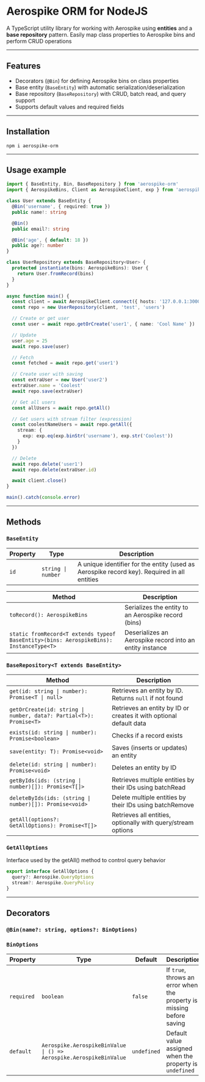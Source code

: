 # Aerospike ORM for NodeJS

A TypeScript utility library for working with Aerospike using **entities** and a **base repository** pattern. Easily map class properties to Aerospike bins and perform CRUD operations

---

## Features

- Decorators (`@Bin`) for defining Aerospike bins on class properties
- Base entity (`BaseEntity`) with automatic serialization/deserialization
- Base repository (`BaseRepository`) with CRUD, batch read, and query support
- Supports default values and required fields

---

## Installation
```shell
npm i aerospike-orm
```

---

## Usage example

```ts
import { BaseEntity, Bin, BaseRepository } from 'aerospike-orm'
import { AerospikeBins, Client as AerospikeClient, exp } from 'aerospike'

class User extends BaseEntity {
  @Bin('username', { required: true })
  public name!: string

  @Bin()
  public email?: string

  @Bin('age', { default: 18 })
  public age?: number
}

class UserRepository extends BaseRepository<User> {
  protected instantiate(bins: AerospikeBins): User {
    return User.fromRecord(bins)
  }
}

async function main() {
  const client = await AerospikeClient.connect({ hosts: '127.0.0.1:3000' })
  const repo = new UserRepository(client, 'test', 'users')

  // Create or get user
  const user = await repo.getOrCreate('user1', { name: 'Cool Name' })

  // Update
  user.age = 25
  await repo.save(user)

  // Fetch
  const fetched = await repo.get('user1')

  // Create user with saving
  const extraUser = new User('user2')
  extraUser.name = 'Coolest'
  await repo.save(extraUser)

  // Get all users
  const allUsers = await repo.getAll()

  // Get users with stream filter (expression)
  const coolestNameUsers = await repo.getAll({
    stream: {
      exp: exp.eq(exp.binStr('username'), exp.str('Coolest'))
    }
  })

  // Delete
  await repo.delete('user1')
  await repo.delete(extraUser.id)

  await client.close()
}

main().catch(console.error)
```

---

## Methods

### `BaseEntity`
| Property | Type               | Description                                                                                 |
|----------|--------------------|---------------------------------------------------------------------------------------------|
| `id`     | `string \| number` | A unique identifier for the entity (used as Aerospike record key). Required in all entities |

| Method                                                                                 | Description                                              |
|----------------------------------------------------------------------------------------|----------------------------------------------------------|
| `toRecord(): AerospikeBins`                                                            | Serializes the entity to an Aerospike record (bins)      |
| `static fromRecord<T extends typeof BaseEntity>(bins: AerospikeBins): InstanceType<T>` | Deserializes an Aerospike record into an entity instance |

### `BaseRepository<T extends BaseEntity>`
| Method                                                             | Description                                                        |
|--------------------------------------------------------------------|--------------------------------------------------------------------|
| `get(id: string \| number): Promise<T \| null>`                    | Retrieves an entity by ID. Returns `null` if not found             |
| `getOrCreate(id: string \| number, data?: Partial<T>): Promise<T>` | Retrieves an entity by ID or creates it with optional default data |
| `exists(id: string \| number): Promise<boolean>`                   | Checks if a record exists                                          |
| `save(entity: T): Promise<void>`                                   | Saves (inserts or updates) an entity                               |
| `delete(id: string \| number): Promise<void>`                      | Deletes an entity by ID                                            |
| `getByIds(ids: (string \| number)[]): Promise<T[]>`                | Retrieves multiple entities by their IDs using batchRead           |
| `deleteByIds(ids: (string \| number)[]): Promise<void>`            | Delete multiple entities by their IDs using batchRemove            |
| `getAll(options?: GetAllOptions): Promise<T[]>`                    | Retrieves all entities, optionally with query/stream options       |

### `GetAllOptions`
Interface used by the getAll() method to control query behavior
```ts
export interface GetAllOptions {
  query?: Aerospike.QueryOptions
  stream?: Aerospike.QueryPolicy
}
```

---

## Decorators

### `@Bin(name?: string, options?: BinOptions)`
### `BinOptions`
| Property   | Type                                                               | Default     | Description                                                           |
|------------|--------------------------------------------------------------------|-------------|-----------------------------------------------------------------------|
| `required` | `boolean`                                                          | `false`     | If `true`, throws an error when the property is missing before saving |
| `default`  | `Aerospike.AerospikeBinValue \| () => Aerospike.AerospikeBinValue` | `undefined` | Default value assigned when the property is `undefined`               |
